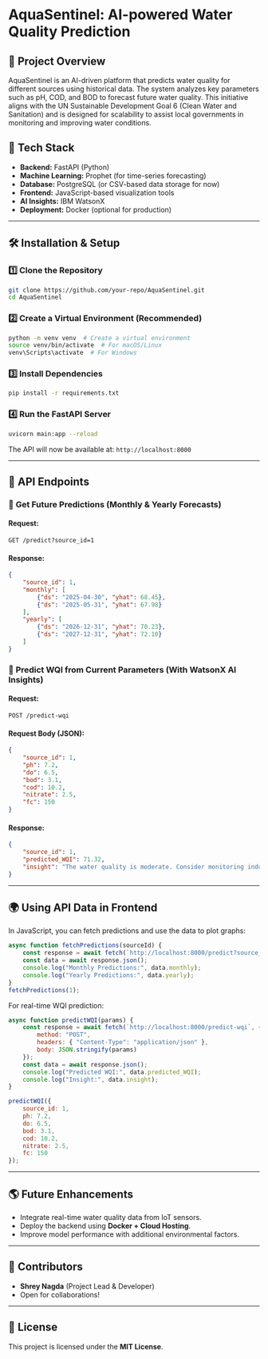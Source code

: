 # AquaSentinel: AI-powered Water Quality Prediction

## 🌊 Project Overview
AquaSentinel is an AI-driven platform that predicts water quality for different sources using historical data. The system analyzes key parameters such as pH, COD, and BOD to forecast future water quality. This initiative aligns with the UN Sustainable Development Goal 6 (Clean Water and Sanitation) and is designed for scalability to assist local governments in monitoring and improving water conditions.

## 🚀 Tech Stack
- **Backend:** FastAPI (Python)
- **Machine Learning:** Prophet (for time-series forecasting)
- **Database:** PostgreSQL (or CSV-based data storage for now)
- **Frontend:** JavaScript-based visualization tools
- **AI Insights:** IBM WatsonX
- **Deployment:** Docker (optional for production)

---

## 🛠️ Installation & Setup

### 1️⃣ **Clone the Repository**
```bash
git clone https://github.com/your-repo/AquaSentinel.git
cd AquaSentinel
```

### 2️⃣ **Create a Virtual Environment** (Recommended)
```bash
python -m venv venv  # Create a virtual environment
source venv/bin/activate  # For macOS/Linux
venv\Scripts\activate  # For Windows
```

### 3️⃣ **Install Dependencies**
```bash
pip install -r requirements.txt
```

### 4️⃣ **Run the FastAPI Server**
```bash
uvicorn main:app --reload
```
The API will now be available at: `http://localhost:8000`

---

## 💼 API Endpoints

### 🔹 **Get Future Predictions** (Monthly & Yearly Forecasts)
#### Request:
```http
GET /predict?source_id=1
```
#### Response:
```json
{
    "source_id": 1,
    "monthly": [
        {"ds": "2025-04-30", "yhat": 68.45},
        {"ds": "2025-05-31", "yhat": 67.98}
    ],
    "yearly": [
        {"ds": "2026-12-31", "yhat": 70.23},
        {"ds": "2027-12-31", "yhat": 72.10}
    ]
}
```

### 🔹 **Predict WQI from Current Parameters** (With WatsonX AI Insights)
#### Request:
```http
POST /predict-wqi
```
#### Request Body (JSON):
```json
{
    "source_id": 1,
    "ph": 7.2,
    "do": 6.5,
    "bod": 3.1,
    "cod": 10.2,
    "nitrate": 2.5,
    "fc": 150
}
```
#### Response:
```json
{
    "source_id": 1,
    "predicted_WQI": 71.32,
    "insight": "The water quality is moderate. Consider monitoring industrial waste discharge."
}
```

---

## 🌍 Using API Data in Frontend
In JavaScript, you can fetch predictions and use the data to plot graphs:
```javascript
async function fetchPredictions(sourceId) {
    const response = await fetch(`http://localhost:8000/predict?source_id=${sourceId}`);
    const data = await response.json();
    console.log("Monthly Predictions:", data.monthly);
    console.log("Yearly Predictions:", data.yearly);
}
fetchPredictions(1);
```

For real-time WQI prediction:
```javascript
async function predictWQI(params) {
    const response = await fetch(`http://localhost:8000/predict-wqi`, {
        method: "POST",
        headers: { "Content-Type": "application/json" },
        body: JSON.stringify(params)
    });
    const data = await response.json();
    console.log("Predicted WQI:", data.predicted_WQI);
    console.log("Insight:", data.insight);
}

predictWQI({
    source_id: 1,
    ph: 7.2,
    do: 6.5,
    bod: 3.1,
    cod: 10.2,
    nitrate: 2.5,
    fc: 150
});
```

---

## 🌎 Future Enhancements
- Integrate real-time water quality data from IoT sensors.
- Deploy the backend using **Docker + Cloud Hosting**.
- Improve model performance with additional environmental factors.

---

## 🤝 Contributors
- **Shrey Nagda** (Project Lead & Developer)
- Open for collaborations!

---

## 🐝 License
This project is licensed under the **MIT License**.
